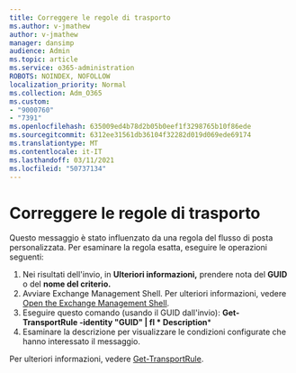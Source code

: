 ```yaml
---
title: Correggere le regole di trasporto
ms.author: v-jmathew
author: v-jmathew
manager: dansimp
audience: Admin
ms.topic: article
ms.service: o365-administration
ROBOTS: NOINDEX, NOFOLLOW
localization_priority: Normal
ms.collection: Adm_O365
ms.custom:
- "9000760"
- "7391"
ms.openlocfilehash: 635009ed4b78d2b05b0eef1f3298765b10f86ede
ms.sourcegitcommit: 6312ee31561db36104f32282d019d069ede69174
ms.translationtype: MT
ms.contentlocale: it-IT
ms.lasthandoff: 03/11/2021
ms.locfileid: "50737134"
---
```

# <a name="fix-transport-rules"></a>Correggere le regole di trasporto

Questo messaggio è stato influenzato da una regola del flusso di posta personalizzata. Per esaminare la regola esatta, eseguire le operazioni seguenti:

1. Nei risultati dell'invio, in **Ulteriori informazioni,** prendere nota del **GUID** o del **nome del criterio.**
2. Avviare Exchange Management Shell. Per ulteriori informazioni, vedere [Open the Exchange Management Shell](https://go.microsoft.com/fwlink/?linkid=2101432).
3. Eseguire questo comando (usando il GUID dall'invio):  **Get-TransportRule -identity "GUID" | fl * Description***
4. Esaminare la descrizione per visualizzare le condizioni configurate che hanno interessato il messaggio.

Per ulteriori informazioni, vedere [Get-TransportRule](https://go.microsoft.com/fwlink/?linkid=2101523).
